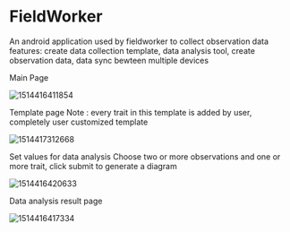 # FieldWorker
An android application used by fieldworker to collect observation data
features:
  create data collection template,
  data analysis tool,
  create observation data,
  data sync bewteen multiple devices

Main Page

![1514416411854](https://user-images.githubusercontent.com/9787306/34396019-8eb6cedc-eb2b-11e7-87e1-fed11d416d57.jpg)

Template page
Note : every trait in this template is added by user, completely user customized template

![1514417312668](https://user-images.githubusercontent.com/9787306/34396022-8ee63fbe-eb2b-11e7-8677-cd3080d9a0e8.jpg)

Set values for data analysis
Choose two or more observations and one or more trait, click submit to generate a diagram

![1514416420633](https://user-images.githubusercontent.com/9787306/34396021-8ed6cb1a-eb2b-11e7-9ec8-c87a8576c6ae.jpg)

Data analysis result page

![1514416417334](https://user-images.githubusercontent.com/9787306/34396020-8ec7a2f2-eb2b-11e7-8793-f459cb3b2825.jpg)

